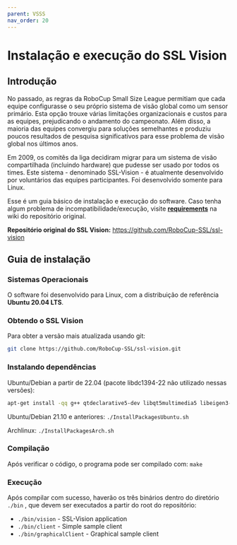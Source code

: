 ```yaml
---
parent: VSSS
nav_order: 20
---
```

# Instalação e execução do SSL Vision  

## Introdução  

No passado, as regras da RoboCup Small Size League permitiam que cada equipe configurasse o seu próprio sistema de visão global como um sensor primário. Esta opção trouxe várias limitações organizacionais e custos para as equipes, prejudicando o andamento do campeonato. Além disso, a maioria das equipes convergiu para soluções semelhantes e produziu poucos resultados de pesquisa significativos para esse problema de visão global nos últimos anos.

Em 2009, os comitês da liga decidiram migrar para um sistema de visão compartilhada (incluindo hardware) que pudesse ser usado por todos os times. Este sistema - denominado SSL-Vision - é atualmente desenvolvido por voluntários das equipes participantes. Foi desenvolvido somente para Linux.

Esse é um guia básico de instalação e execução do software. Caso tenha algum problema de incompatibilidade/execução, visite [**requirements**](https://github.com/RoboCup-SSL/ssl-vision/wiki/requirements) na wiki do repositório original. 

  **Repositório original do SSL Vision:** https://github.com/RoboCup-SSL/ssl-vision

 
## Guia de instalação

### Sistemas Operacionais

O software foi desenvolvido para Linux, com a distribuição de referência **Ubuntu 20.04 LTS**.
### Obtendo o SSL Vision
Para obter a versão mais atualizada usando git:

```bash
git clone https://github.com/RoboCup-SSL/ssl-vision.git
```

### Instalando dependências

Ubuntu/Debian a partir de 22.04 (pacote libdc1394-22 não utilizado nessas versões):
```bash
apt-get install -qq g++ qtdeclarative5-dev libqt5multimedia5 libeigen3-dev protobuf-compiler libprotobuf-dev cmake libv4l-0 libopencv-dev freeglut3-dev
```

Ubuntu/Debian 21.10 e anteriores: `./InstallPackagesUbuntu.sh`
    
Archlinux: `./InstallPackagesArch.sh`

### Compilação
Após verificar o código, o programa pode ser compilado com: `make`

### Execução
Após compilar com sucesso, haverão os três binários dentro do diretório `./bin` , que devem ser executados a partir do root do repositório:

-   `./bin/vision`   - SSL-Vision application
-   `./bin/client`  - Simple sample client
-   `./bin/graphicalClient` - Graphical sample client
